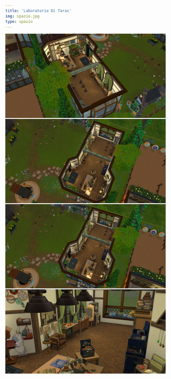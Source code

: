 ```yaml
---
title: 'Laboratorio Di Taras'
img: spazio.jpg
type: spazio
---
```


![21-08-25_17-07-20.png](21-08-25_17-07-20.png)
![21-08-25_17-07-33.png](21-08-25_17-07-33.png)
![21-08-25_17-08-33.png](21-08-25_17-08-33.png)
![21-08-25_17-09-29.png](21-08-25_17-09-29.png)
